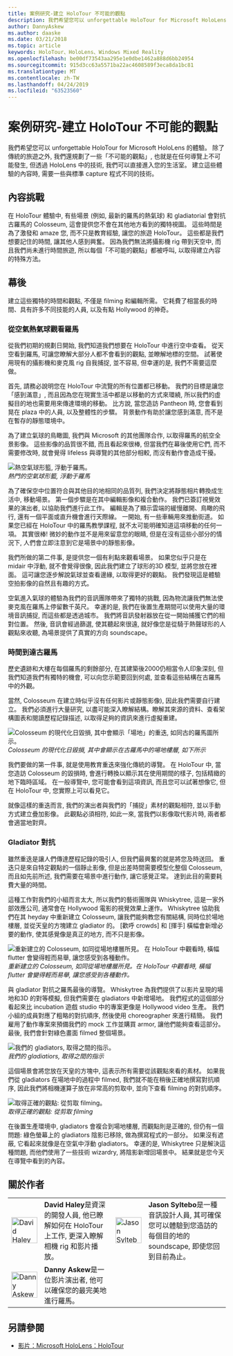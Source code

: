 ```yaml
---
title: 案例研究-建立 HoloTour 不可能的觀點
description: 我們希望您可以 unforgettable HoloTour for Microsoft HoloLens 的體驗。 除了傳統的旅遊停止之外, 我們還規劃了一些「不可能的觀點」。
author: DannyAskew
ms.author: daaske
ms.date: 03/21/2018
ms.topic: article
keywords: HoloTour、HoloLens、Windows Mixed Reality
ms.openlocfilehash: be00df73543aa295e1e0dbe1462a888d6bb24954
ms.sourcegitcommit: 915d3cc63a5571ba22ac4608589f3eca8da1bc81
ms.translationtype: MT
ms.contentlocale: zh-TW
ms.lasthandoff: 04/24/2019
ms.locfileid: "63523560"
---
```

# <a name="case-study---creating-impossible-perspectives-for-holotour"></a>案例研究-建立 HoloTour 不可能的觀點

我們希望您可以 unforgettable HoloTour for Microsoft HoloLens 的體驗。 除了傳統的旅遊之外, 我們還規劃了一些「不可能的觀點」, 也就是在任何導覽上不可能發生, 但透過 HoloLens 中的技術, 我們可以直接進入您的生活室。 建立這些體驗的內容時, 需要一些與標準 capture 程式不同的技術。

## <a name="the-content-challenge"></a>內容挑戰

在 HoloTour 體驗中, 有些場景 (例如, 最新的羅馬的熱氣球) 和 gladiatorial 會對抗古羅馬的 Colosseum, 這會提供您不會在其他地方看到的獨特視圖。 這些時間是為了激發和 amaze 您, 而不只是教育經驗, 讓您的旅遊 HoloTour。 這些都是我們想要記住的時間, 讓其他人感到興奮。 因為我們無法將攝影機 rig 帶到天空中, 而且我們尚未進行時間旅遊, 所以每個「不可能的觀點」都被呼叫, 以取得建立內容的特殊方法。

## <a name="behind-the-scenes"></a>幕後

建立這些獨特的時間和觀點, 不僅是 filming 和編輯所需。 它耗費了相當長的時間、具有許多不同技能的人員, 以及有點 Hollywood 的神奇。

### <a name="viewing-rome-from-a-hot-air-balloon"></a>從空氣熱氣球觀看羅馬

從我們初期的規劃日開始, 我們知道我們想要在 HoloTour 中進行空中查看。 從天空看到羅馬, 可讓您瞭解大部分人都不會看到的觀點, 並瞭解地標的空間。 試著使用現有的攝影機和麥克風 rig 自我捕捉, 並不容易, 但幸運的是, 我們不需要這麼做。

首先, 請務必說明您在 HoloTour 中流覽的所有位置都已移動。 我們的目標是讓您「感到滿意」, 而且因為您在現實生活中都是以移動的方式來環繞, 所以我們的虛擬目的地也需要用來傳達環境的移動。 比方說, 當您造訪 Pantheon 時, 您會看到晃在 plaza 中的人員, 以及整體性的步驟。 背景動作有助於讓您感到滿意, 而不是在暫存的靜態環境中。

為了建立氣球的鳥瞰圖, 我們與 Microsoft 的其他團隊合作, 以取得羅馬的航空全景影像。 這些影像的品質很不錯, 而且看起來很棒, 但當我們在幕後使用它們, 而不需要修改時, 就會覺得 lifeless 與導覽的其他部分相較, 而沒有動作會造成干擾。 


![熱空氣球形籃, 浮動于羅馬。](images/hotairballoon1-300px.png)<br>
*熱門的空氣球形籃, 浮動于羅馬*

為了確保空中位置符合與其他目的地相同的品質列, 我們決定將靜態相片轉換成生活中, 移動場景。 第一個步驟是在其中編輯影像和複合動作。 我們已簽訂視覺效果的演出者, 以協助我們進行此工作。 編輯是為了顯示雲端的緩慢離開、鳥瞰的飛行, 還有一個平面或直升機會進行天際線。 一開始, 有一些車輛用來推動街道。 如果您已經在 HoloTour 中的羅馬教學課程, 就不太可能明確知道這項移動的任何一項。 其實很棒! 微妙的動作並不是用來留意您的眼睛, 但是在沒有這些小部分的情況下, 人們會立即注意到它是場景中的靜態影像。

我們所做的第二件事, 是提供您一個有利點來觀看場景。 如果您似乎只是在 midair 中浮動, 就不會覺得很像, 因此我們建立了球形的3D 模型, 並將您放在裡面。 這可讓您逐步解說氣球並查看邊緣, 以取得更好的觀點。 我們發現這是體驗空拍影像的自然且有趣的方式。

空氣進入氣球的體驗為我們的音訊團隊帶來了獨特的挑戰, 因為物流讓我們無法使麥克風在羅馬上停留數千英尺。 幸運的是, 我們在後置生產期間可以使用大量的環境音訊捕捉, 而這些都是透過城市。 我們將音訊發射器放在從一開始捕獲它們的相對位置。 然後, 音訊會經過篩選, 使其聽起來很遠, 就好像您是從騎于熱聲球形的人觀點來收聽, 為場景提供了真實的方向 soundscape。

### <a name="time-traveling-to-ancient-rome"></a>時間到達古羅馬

歷史遺跡和大樓在每個羅馬的剩餘部分, 在其建築後2000仍相當令人印象深刻, 但我們知道我們有獨特的機會, 可以向您示範要回到何處, 並查看這些結構在古羅馬中的外觀。

當然, Colosseum 在建立時似乎沒有任何影片或靜態影像), 因此我們需要自行建立。 我們必須進行大量研究, 以盡可能深入瞭解結構。瞭解其來源的資料、查看架構圖表和閱讀歷程記錄描述, 以取得足夠的資訊來進行虛擬重建。 

![Colosseum 的現代化日毀損, 其中會顯示「場地」的重迭, 如同古的羅馬圖所示。](images/rome-colosseum-overlay-500px.png)<br>
*Colosseum 的現代化日毀損, 其中會顯示在古羅馬中的場地樓層, 如下所示*

我們要做的第一件事, 就是使用教育重迭來強化傳統的導覽。 在 HoloTour 中, 當您造訪 Colosseum 的毀損時, 會進行轉換以顯示其在使用期間的樣子, 包括精緻的地下臨時區域。 在一般導覽中, 您可能會看到這項資訊, 而且您可以試著想像它, 但在 HoloTour 中, 您實際上可以看見它。

就像這樣的重迭而言, 我們的演出者與我們的「捕捉」素材的觀點相符, 並以手動方式建立疊加影像。 此觀點必須相符, 如此一來, 當我們以影像取代影片時, 兩者都會適當地對齊。

### <a name="staging-the-gladiator-fight"></a>Gladiator 對抗

雖然重迭是讓人們傳達歷程記錄的吸引人, 但我們最興奮的就是將您及時送回。 重迭只是來自特定觀點的一個靜止影像, 但是出差時間需要模型化整個 Colosseum, 而且如先前所述, 我們需要在場景中進行動作, 讓它感覺正常。 達到此目的需要耗費大量的時間。

這種工作對我們的小組而言太大, 所以我們的藝術團隊與 Whiskytree, 這是一家外部效應公司, 通常會在 Hollywood 電影的視覺效果上運作。 Whiskytree 協助我們在其 heyday 中重新建立 Colosseum, 讓我們能夠教您有關結構, 同時位於場地樓層, 並從天皇的方塊建立 gladiator 的。 [歡呼 crowds] 和 [揮手] 橫幅會新增必要的動作, 使其感覺像是真正的地方, 而不只是影像。

![重新建立的 Colosseum, 如同從場地樓層所見。 在 HoloTour 中觀看時, 橫幅 flutter 會變得輕而易舉, 讓您感受到各種動作。](images/recreated-colosseum-holotour-500px.png)<br>
*重新建立的 Colosseum, 如同從場地樓層所見。在 HoloTour 中觀看時, 橫幅 flutter 會變得輕而易舉, 讓您感受到各種動作。*

與 gladiator 對抗之羅馬最後的導覽。 Whiskytree 為我們提供了以影片呈現的場地和3D 的對等模擬, 但我們需要在 gladiators 中新增場地。 我們程式的這個部分看起來比 incubation 遊戲 studio 中的專案更像是 Hollywood video 生產。 我們小組的成員對應了粗略的對抗順序, 然後使用 choreographer 來進行精簡。 我們雇用了動作專案來預備我們的 mock 工作並購買 armor, 讓他們能夠查看這部分。 最後, 我們會針對綠色畫面 filmed 整個場景。

![我們的 gladiators, 取得之間的指示。](images/green-screen-gladiators-holotour-500px.jpg)<br>
*我們的 gladiatiors, 取得之間的指示*

這個場景會將您放在天皇的方塊中, 這表示所有需要從該觀點來看的素材。 如果我們從 gladiators 在場地中的過程中 filmed, 我們就不能在稍後正確地撰寫對抗順序, 因此我們將相機運算子放在非常高的剪取中, 並向下查看 filming 的對抗順序。

![取得正確的觀點: 從剪取 filming。](images/scissor-lift-holotour-500px.jpg)<br>
*取得正確的觀點: 從剪取 filming*

在後置生產環境中, gladiators 會複合到場地樓層, 而觀點則是正確的, 但仍有一個問題: 綠色螢幕上的 gladiators 陰影已移除, 做為撰寫程式的一部分。 如果沒有遮蔽, 它看起來就像是在空氣中浮動 gladiators。 幸運的是, Whiskytree 只是解決這種問題, 而他們使用了一些技術 wizardry, 將陰影新增回場景中。 結果就是您今天在導覽中看到的內容。

## <a name="about-the-authors"></a>關於作者

<table style="border:0">
<tr>
<td style="border:0" width="60px"> <img alt="David Haley" width="60" height="60" src="images/haley.png" /></td>
<td style="border:0" width="408"> <b>David Haley</b>是資深的開發人員, 他已瞭解如何在 HoloTour 上工作, 更深入瞭解相機 rig 和影片播放。</td>

<td style="border:0" width="60px"> <img alt="Jason Syltebo" width="60" height="60" src="images/syltebo.png" /></td>
<td style="border:0" width="408"> <b>Jason Syltebo</b>是一種音訊設計人員, 其可確保您可以體驗到您造訪的每個目的地的 soundscape, 即使您回到目前為止。</td>
</tr>
<tr>
<td style="border:0" width="60px"> <img alt="Danny Askew" width="60" height="60" src="images/askew.png" /></td>
<td style="border:0" width="408"> <b>Danny Askew</b>是一位影片演出者, 他可以確保您的最完美地進行羅馬。</td>

<td style="border:0" width="60px"></td>
<td style="border:0" width="408"></td>
</tr>
</table>


## <a name="see-also"></a>另請參閱
* [影片：Microsoft HoloLens：HoloTour](https://www.youtube.com/watch?v=pLd9WPlaMpY)
